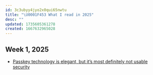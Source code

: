 ```yaml
---
id: 3c3ubyy4jyo2x0qui65nwtu
title: "\U0001F453 What I read in 2025"
desc: ""
updated: 1735605361278
created: 1667632965028
---
```


## Week 1, 2025

- [Passkey technology is elegant, but it’s most definitely not usable security](https://arstechnica.com/security/2024/12/passkey-technology-is-elegant-but-its-most-definitely-not-usable-security/)

